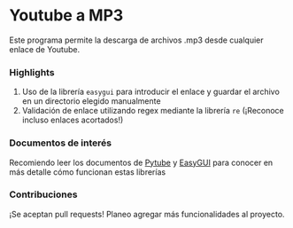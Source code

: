 # Youtube a MP3

Este programa permite la descarga de archivos .mp3 desde cualquier enlace de Youtube.

### Highlights

1. Uso de la librería `easygui` para introducir el enlace y guardar el archivo en un directorio elegido manualmente
2. Validación de enlace utilizando regex mediante la librería `re` (¡Reconoce incluso enlaces acortados!)

### Documentos de interés

Recomiendo leer los documentos de [Pytube](https://pytube.io/en/latest/) y [EasyGUI](https://easygui.readthedocs.io/en/latest/) para conocer en más detalle cómo funcionan estas librerías


### Contribuciones
¡Se aceptan pull requests! Planeo agregar más funcionalidades al proyecto.
